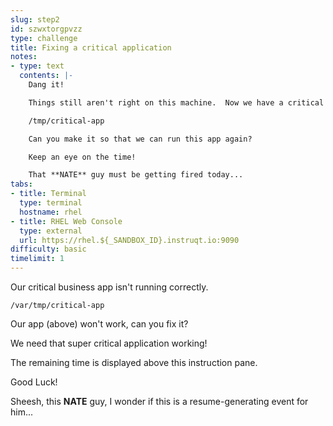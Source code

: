 ```yaml
---
slug: step2
id: szwxtorgpvzz
type: challenge
title: Fixing a critical application
notes:
- type: text
  contents: |-
    Dang it!

    Things still aren't right on this machine.  Now we have a critical business app that won't run.

    /tmp/critical-app

    Can you make it so that we can run this app again?

    Keep an eye on the time!

    That **NATE** guy must be getting fired today...
tabs:
- title: Terminal
  type: terminal
  hostname: rhel
- title: RHEL Web Console
  type: external
  url: https://rhel.${_SANDBOX_ID}.instruqt.io:9090
difficulty: basic
timelimit: 1
---
```

Our critical business app isn't running correctly.

```
/var/tmp/critical-app
```


Our app (above) won't work, can you fix it?

We need that super critical application working!

The remaining time is displayed above this instruction pane.

Good Luck!

Sheesh, this **NATE** guy, I wonder if this is a resume-generating event for him...


